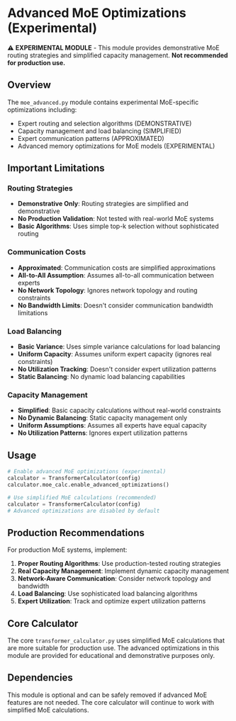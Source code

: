 # Advanced MoE Optimizations (Experimental)

⚠️ **EXPERIMENTAL MODULE** - This module provides demonstrative MoE routing strategies and simplified capacity management. **Not recommended for production use.**

## Overview

The `moe_advanced.py` module contains experimental MoE-specific optimizations including:
- Expert routing and selection algorithms (DEMONSTRATIVE)
- Capacity management and load balancing (SIMPLIFIED)
- Expert communication patterns (APPROXIMATED)
- Advanced memory optimizations for MoE models (EXPERIMENTAL)

## Important Limitations

### Routing Strategies
- **Demonstrative Only**: Routing strategies are simplified and demonstrative
- **No Production Validation**: Not tested with real-world MoE systems
- **Basic Algorithms**: Uses simple top-k selection without sophisticated routing

### Communication Costs
- **Approximated**: Communication costs are simplified approximations
- **All-to-All Assumption**: Assumes all-to-all communication between experts
- **No Network Topology**: Ignores network topology and routing constraints
- **No Bandwidth Limits**: Doesn't consider communication bandwidth limitations

### Load Balancing
- **Basic Variance**: Uses simple variance calculations for load balancing
- **Uniform Capacity**: Assumes uniform expert capacity (ignores real constraints)
- **No Utilization Tracking**: Doesn't consider expert utilization patterns
- **Static Balancing**: No dynamic load balancing capabilities

### Capacity Management
- **Simplified**: Basic capacity calculations without real-world constraints
- **No Dynamic Balancing**: Static capacity management only
- **Uniform Assumptions**: Assumes all experts have equal capacity
- **No Utilization Patterns**: Ignores expert utilization patterns

## Usage

```python
# Enable advanced MoE optimizations (experimental)
calculator = TransformerCalculator(config)
calculator.moe_calc.enable_advanced_optimizations()

# Use simplified MoE calculations (recommended)
calculator = TransformerCalculator(config)
# Advanced optimizations are disabled by default
```

## Production Recommendations

For production MoE systems, implement:
1. **Proper Routing Algorithms**: Use production-tested routing strategies
2. **Real Capacity Management**: Implement dynamic capacity management
3. **Network-Aware Communication**: Consider network topology and bandwidth
4. **Load Balancing**: Use sophisticated load balancing algorithms
5. **Expert Utilization**: Track and optimize expert utilization patterns

## Core Calculator

The core `transformer_calculator.py` uses simplified MoE calculations that are more suitable for production use. The advanced optimizations in this module are provided for educational and demonstrative purposes only.

## Dependencies

This module is optional and can be safely removed if advanced MoE features are not needed. The core calculator will continue to work with simplified MoE calculations.
